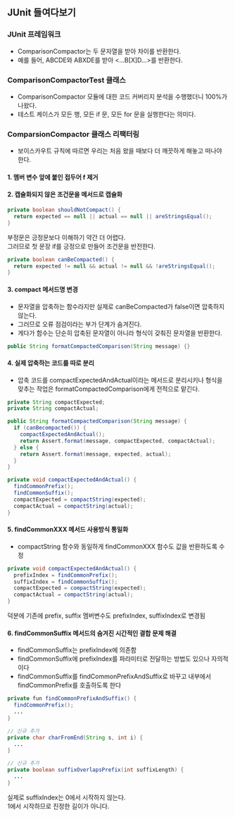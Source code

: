 ## JUnit 들여다보기

### JUnit 프레임워크
- ComparisonCompactor는 두 문자열을 받아 차이를 반환한다.
- 예를 들어, ABCDE와 ABXDE를 받아 <...B[X]D...>를 반환한다.

### ComparisonCompactorTest 클래스
- ComparisonCompactor 모듈에 대한 코드 커버리지 분석을 수행했더니 100%가 나왔다.
- 테스트 케이스가 모든 행, 모든 if 문, 모든 for 문을 실행한다는 의미다.

### ComparsionCompactor 클래스 리팩터링
- 보이스카우트 규칙에 따르면 우리는 처음 왔을 때보다 더 깨끗하게 해놓고 떠나야 한다.

#### 1. 멤버 변수 앞에 붙인 접두어 f 제거

#### 2. 캡슐화되지 않은 조건문을 메서드로 캡슐화
``` java
private boolean shouldNotCompact() {
  return expected == null || actual == null || areStringsEqual();
}
````

부정문은 긍정문보다 이해하기 약간 더 어렵다.  
그러므로 첫 문장 if를 긍정으로 만들어 조건문을 반전한다.

``` java
private boolean canBeCompacted() {
  return expected != null && actual != null && !areStringsEqual();
}
```

#### 3. compact 메서드명 변경
- 문자열을 압축하는 함수라지만 실제로 canBeCompacted가 false이면 압축하지 않는다.
- 그러므로 오류 점검이라는 부가 단계가 숨겨진다.
- 게다가 함수는 단순히 압축된 문자열이 아니라 형식이 갖춰진 문자열을 반환한다.

``` java
public String formatCompactedComparison(String message) {}
```

#### 4. 실제 압축하는 코드를 따로 분리
- 압축 코드를 compactExpectedAndActual이라는 메서드로 분리시키나 형식을 맞추는 작업은 formatCompactedComparison에게 전적으로 맡긴다.

``` java
private String compactExpected;
private String compactActual;

public String formatCompactedComparison(String message) {
  if (canBecompacted()) {
    compactExpectedAndActual();
    return Assert.format(message, compactExpected, compactActual);
  } else {
    return Assert.format(message, expected, actual);
  }
}

private void compactExpectedAndActual() {
  findCommonPrefix();
  findCommonSuffix();
  compactExpected = compactString(expected);
  compactActual = compactString(actual);
}
```

#### 5. findCommonXXX 메서드 사용방식 통일화
- compactString 함수와 동일하게 findCommonXXX 함수도 값을 반환하도록 수정

``` java
private void compactExpectedAndActual() {
  prefixIndex = findCommonPrefix();
  suffixIndex = findCommonSuffix();
  compactExpected = compactString(expected);
  compactActual = compactString(actual);
}
```

덕분에 기존에 prefix, suffix 멤버변수도 prefixIndex, suffixIndex로 변경됨

#### 6. findCommonSuffix 메서드의 숨겨진 시간적인 결합 문제 해결
- findCommonSuffix는 prefixIndex에 의존함
- findCommonSuffix에 prefixIndex를 파라미터로 전달하는 방법도 있으나 자의적이다
- findCommonSuffix를 findCommonPrefixAndSuffix로 바꾸고 내부에서 findCommonPrefix를 호출하도록 한다

``` java
private fun findCommonPrefixAndSuffix() {
  findCommonPrefix();
  ...
}

// 신규 추가
private char charFromEnd(String s, int i) {
  ...
}

// 신규 추가
private boolean suffixOverlapsPrefix(int suffixLength) {
  ...
}
```

실제로 suffixIndex는 0에서 시작하지 않는다.  
1에서 시작하므로 진정한 길이가 아니다.














